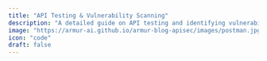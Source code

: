 ```yaml
---
title: "API Testing & Vulnerability Scanning"
description: "A detailed guide on API testing and identifying vulnerabilities to secure your applications."
image: "https://armur-ai.github.io/armur-blog-apisec/images/postman.jpg"
icon: "code"
draft: false
---
```


